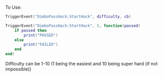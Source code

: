 To Use:

```lua
TriggerEvent("DimboPassHack:StartHack", difficulty, cb)

TriggerEvent("DimboPassHack:StartHack", 5, function(passed)
    if passed then
        print("PASSED")
    else
        print("FAILED")
    end
end)
```

Difficulty can be 1-10 (1 being the easiest and 10 being super hard (if not impossible))